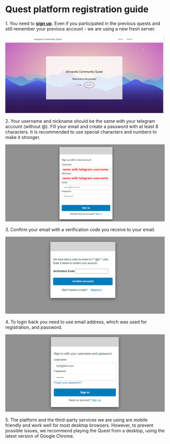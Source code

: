 # Quest platform registration guide

1\. You need to [**sign up**](quest.akropolisnetwork.com). Even if you participated in the previous quests and still remember your previous account - we are using a new fresh server. 

<img src="/images/qreg/1.png" alt="drawing" />

2\. Your username and nickname should be the same with your telegram account (without @). Fill your email and create a password with at least 8 characters. It is recommended to use special characters and numbers to make it stronger. 

<img src="/images/qreg/2.png" alt="drawing" />
 
3\. Confirm your email with a verification code you receive to your email.

<img src="/images/qreg/3.jpg" alt="drawing" /> 

4\. To login back you need to use email address, which was used for registration, and password.

<img src="/images/qreg/4.png" alt="drawing" /> 

5\. The platform and the third-party services we are using are mobile friendly and work well for most desktop browsers. However, to prevent possible issues, we recommend playing the Quest from a desktop, using the latest version of Google Chrome. 
